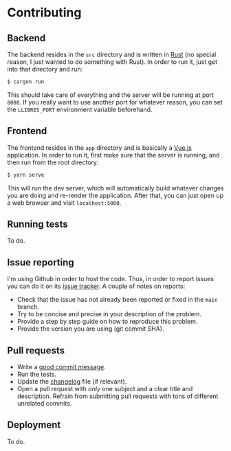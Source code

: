 # Contributing

## Backend

The backend resides in the `src` directory and is written in
[Rust](https://www.rust-lang.org/) (no special reason, I just wanted to do
something with Rust). In order to run it, just get into that directory and run:

```sh
$ cargon run
```

This should take care of everything and the server will be running at port
`8080`. If you really want to use another port for whatever reason, you can set
the `LLIBRES_PORT` environment variable beforehand.

## Frontend

The frontend resides in the `app` directory and is basically a
[Vue.js](https://vuejs.org/) application. In order to run it, first make sure
that the server is running, and then run from the root directory:

```sh
$ yarn serve
```

This will run the dev server, which will automatically build whatever changes
you are doing and re-render the application. After that, you can just open up a
web browser and visit `localhost:5000`.

## Running tests

To do.

## Issue reporting

I'm using Github in order to host the code. Thus, in order to report issues you
can do it on its [issue tracker](https://github.com/mssola/mihi/issues). A
couple of notes on reports:

- Check that the issue has not already been reported or fixed in the `main`
  branch.
- Try to be concise and precise in your description of the problem.
- Provide a step by step guide on how to reproduce this problem.
- Provide the version you are using (git commit SHA).

## Pull requests

- Write a [good commit message](https://chris.beams.io/posts/git-commit/).
- Run the tests.
- Update the [changelog](./CHANGELOG.md) file (if relevant).
- Open a pull request with _only_ one subject and a clear title and description.
  Refrain from submitting pull requests with tons of different unrelated
  commits.

## Deployment

To do.
